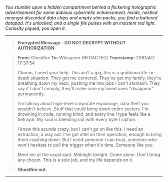 
*You stumble upon a hidden compartment behind a flickering holographic advertisement for some dubious cybernetic enhancement. Inside, nestled amongst discarded data chips and empty stim packs, you find a battered datapad. It's unlocked, and a single file pulses with an insistent red light. Curiosity piqued, you open it.*


---

> **Encrypted Message - DO NOT DECRYPT WITHOUT AUTHORIZATION**

> **From:** Ghostfire
> **To:** Whisperer (REDACTED)
> **Timestamp:** 2081/4/2 17:37:54
> 
> Choom, I need your help. This ain't a gig, this is a goddamn life-or-death situation. They got me cornered.  They've got my family, they're breathing down my neck, pushing me into jobs I can't stomach. They say if I don't comply, they'll make sure my loved ones "disappear" permanently. 
> 
> I'm talking about high-level corporate espionage, data theft you wouldn't believe. Stuff that could bring down entire sectors. I'm drowning in code, running blind, and every line I type feels like a betrayal. My soul is bleeding out with every byte I siphon.
>
> I know this sounds crazy, but I can't go on like this.  I need an extraction, a way out. I've got intel on their operation, enough to bring them crashing down. But I need someone I can trust, someone who won't hesitate to pull the trigger when it's time. Someone like you.
> 
> Meet me at the usual spot. Midnight tonight. Come alone. Don't bring any choom. This is a solo job, and my life depends on it.

> **Ghostfire out.**

---



